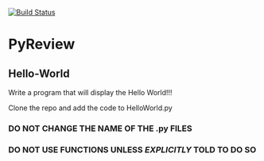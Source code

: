 [![Build Status](https://travis-ci.org/IEEE-Python-Review/HelloWorld.svg?branch=master)](https://travis-ci.org/IEEE-Python-Review/HelloWorld)

# PyReview

## Hello-World

Write a program that will display the Hello World!!!

Clone the repo and add the code to HelloWorld.py

### DO NOT CHANGE THE NAME OF THE .py FILES

### DO NOT USE FUNCTIONS UNLESS *EXPLICITLY* TOLD TO DO SO
